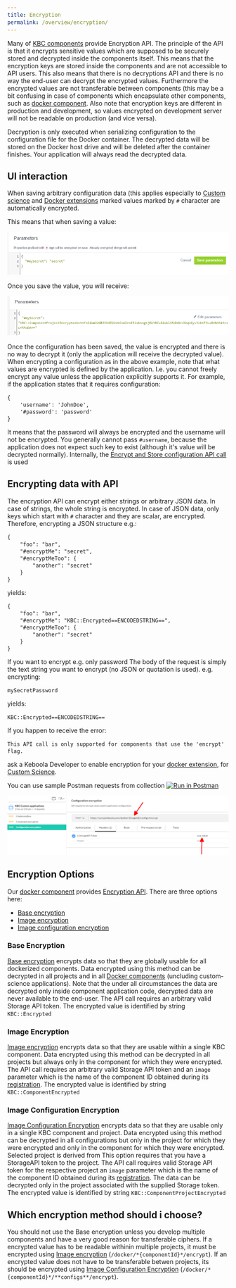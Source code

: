 ```yaml
---
title: Encryption
permalink: /overview/encryption/
---
```


Many of [KBC components](/architecture/) provide Encryption API. The principle of the API is that it encrypts sensitive values 
which are supposed to be securely stored and decrypted inside the components itself. This means that the encryption 
keys are stored inside the components and are not accessible to API users. This also means that there is no decryptions
API and there is no way the end-user can decrypt the encrypted values. Furthermore the encrypted values are not 
transferable between components (this may be a bit confusing in case of components which encapsulate other 
components, such as [docker component](/architecture/docker-bundle/). Also note that encryption keys are 
different in production and development, so values encrypted on development server will not be readable 
on production (and vice versa). 

Decryption is only executed when serializing configuration to the configuration file for the Docker container. 
The decrypted data will be stored on the Docker host drive and will be deleted after the container finishes. 
Your application will always read the decrypted data.   

## UI interaction
When saving arbitrary configuration data (this applies especially to [Custom science](/extend/custom-science/) and
[Docker extensions](/extend/docker/) marked values marked by `#` character are automatically encrypted. 

This means that when saving a value:

![Configuration editor Screenshot](/overview/encryption-1.png)

Once you save the value, you will receive:

![Configuration editor Screenshot](/overview/encryption-2.png)

Once the configuration has been saved, the value is encrypted and there is no way to decrypt it (only the 
application will receive the decrypted value). When encrypting a configuration as in the above example, 
note that what values are encrypted is defined by the application. I.e. you cannot freely encrypt any value unless
the application explicitly supports it. For example, if the application states that it requires configuration:

    {
        'username': 'JohnDoe',
        '#password': 'password'
    }

It means that the password will always be encrypted and the username will not be encrypted. You generally cannot
pass `#username`, because the application does not expect such key to exist (although it's value will be decrypted
normally). Internally, the [Encrypt and Store configuration API call](http://docs.kebooladocker.apiary.io/#reference/encrypt/encrypt-and-store-configuration/save-configuration)
is used

## Encrypting data with API
The encryption API can encrypt either strings or arbitrary JSON data. In case of strings, the whole string is 
encrypted. In case of JSON data,
only keys which start with `#` character and they are scalar, are encrypted. Therefore, encrypting a JSON structure e.g.:

    {
        "foo": "bar",
        "#encryptMe": "secret",
        "#encryptMeToo": {
            "another": "secret"
        }
    }

yields:

    {
        "foo": "bar",
        "#encryptMe": "KBC::Encrypted==ENCODEDSTRING==",
        "#encryptMeToo": {
            "another": "secret"
        }
    }


If you want to encrypt e.g. only password The body of the request is simply the text string you want to encrypt (no JSON or quotation is used). e.g. encrypting:

    mySecretPassword 

yields:

    KBC::Encrypted==ENCODEDSTRING==


If you happen to receive the error:

    This API call is only supported for components that use the 'encrypt' flag.
    
ask a Keboola Developer to enable encryption for your [docker extension](/extend/docker/), for 
[Custom Science](/).

You can use sample Postman requests from collection 
[![Run in Postman](https://run.pstmn.io/button.png)](https://www.getpostman.com/run-collection/7dc2e4b41225738f5411)

![Postman screenshot](/architecture/encryption-postman.png)


## Encryption Options
Our [docker component](/architecture/docker-bundle/) provides [Encryption API](http://docs.kebooladocker.apiary.io/#reference/encrypt). 
There are three options here:

- [Base encryption](http://docs.kebooladocker.apiary.io/#reference/encrypt/base-encryption/encrypt-data)
- [Image encryption](http://docs.kebooladocker.apiary.io/#reference/encrypt/image-encryption/encrypt-data)
- [Image configuration encryption](http://docs.kebooladocker.apiary.io/#reference/encrypt/image-configuration-encryption/encrypt-data)

### Base Encryption
[Base encryption](http://docs.kebooladocker.apiary.io/#reference/encrypt/base-encryption/encrypt-data)
 encrypts data so that they are globally usable for all dockerized components. Data encrypted using this method can be decrypted in all projects 
and in all [Docker components](/architecture/docker-bundle) (uncluding custom-science applications). Note that the under all
circumstances the data are decrypted only inside component application code, decrypted data are never available to the end-user. The API
call requires an arbitrary valid Storage API token. The encrypted value is identified by string `KBC::Encrypted`

### Image Encryption
[Image encryption](http://docs.kebooladocker.apiary.io/#reference/encrypt/image-encryption/encrypt-data)
 encrypts data so that they are usable within a single KBC component. Data encrypted using this method can be
decrypted in all projects but always only in the component for which they were encrypted. The API
call requires an arbitrary valid Storage API token and an `image` parameter which is the name of the component ID obtained during its
[registration](/extend/registration/). The encrypted value is identified by string `KBC::ComponentEncrypted`
  
### Image Configuration Encryption
[Image Configuration Encryption](http://docs.kebooladocker.apiary.io/#reference/encrypt/image-configuration-encryption/encrypt-data)
 encrypts data so that they are usable only in a single KBC component and project. Data encrypted
using this method can be decrypted in all configurations but only in the project for which they were encrypted and only in the
component for which they were encrypted. Selected project is derived from This option requires that you have a StorageAPI token to the project. 
The API
call requires valid Storage API token for the respective project an `image` parameter which is the name of the component ID obtained during its
[registration](/extend/registration/). The data can be decrypted only in the project associated with the supplied Storage token.  
The encrypted value is identified by string `KBC::ComponentProjectEncrypted`

## Which encryption method should i choose?
You should not use the Base encryption unless you develop multiple components and have a very good reason for transferable ciphers. 
If a encrypted value has to be readable withinin multiple projects, it must be encrypted using 
[Image encryption](http://docs.kebooladocker.apiary.io/#reference/encrypt/image-encryption/encrypt-data) (`/docker/*{componentId}*/encrypt`). 
If an encrypted value does not have to be transferable betwen projects, its should be encrypted using 
[Image Configuration Encryption](http://docs.kebooladocker.apiary.io/#reference/encrypt/image-configuration-encryption/encrypt-data) 
(`/docker/*{componentId}*/**configs**/encrypt`). 
